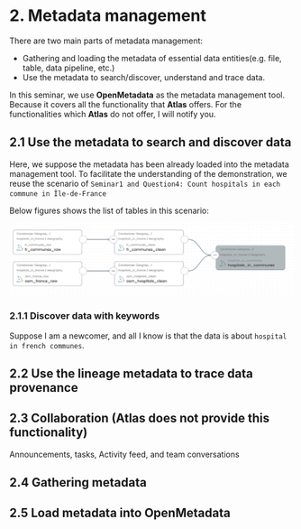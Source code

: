 # 2. Metadata management 

There are two main parts of metadata management:
 - Gathering and loading the metadata of essential data entities(e.g. file, table, data pipeline, etc.)
 - Use the metadata to search/discover, understand and trace data.

In this seminar, we use **OpenMetadata** as the metadata management tool. Because it covers all
the functionality that **Atlas** offers. For the functionalities which **Atlas** do not offer, I will
notify you. 

## 2.1 Use the metadata to search and discover data

Here, we suppose the metadata has been already loaded into the metadata management tool. To facilitate the understanding 
of the demonstration, we reuse the scenario of `Seminar1 and Question4: Count hospitals in each commune in Île-de-France`  

Below figures shows the list of tables in this scenario:

![data_lineage_hospitals_counts.png](../../images/data_lineage_hospitals_counts.png)

### 2.1.1 Discover data with keywords

Suppose I am a newcomer, and all I know is that the data is about `hospital in french communes`. 

## 2.2 Use the lineage metadata to trace data provenance 

## 2.3 Collaboration (Atlas does not provide this functionality)

Announcements, tasks, Activity feed, and team conversations

## 2.4 Gathering metadata

## 2.5 Load metadata into OpenMetadata